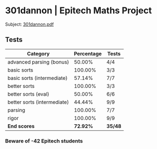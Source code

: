 # 301dannon | Epitech Maths Project

Subject: [301dannon.pdf](/Subjects/301dannon.pdf)

## Tests

| Category | Percentage | Tests |
|----------|------------|-------|
| advanced parsing (bonus) | 50.00% | 4/4 |
| basic sorts | 100.00% | 3/3 |
| basic sorts (intermediate) | 57.14% | 7/7 |
| better sorts | 100.00% | 3/3 |
| better sorts (eval) | 50.00% | 6/6 |
| better sorts (intermediate) | 44.44% | 9/9 |
| parsing | 100.00% | 7/7 |
| rigor | 100.00% | 9/9 |
| **End scores** | **72.92%** | **35/48** |

### Beware of -42 Epitech students
